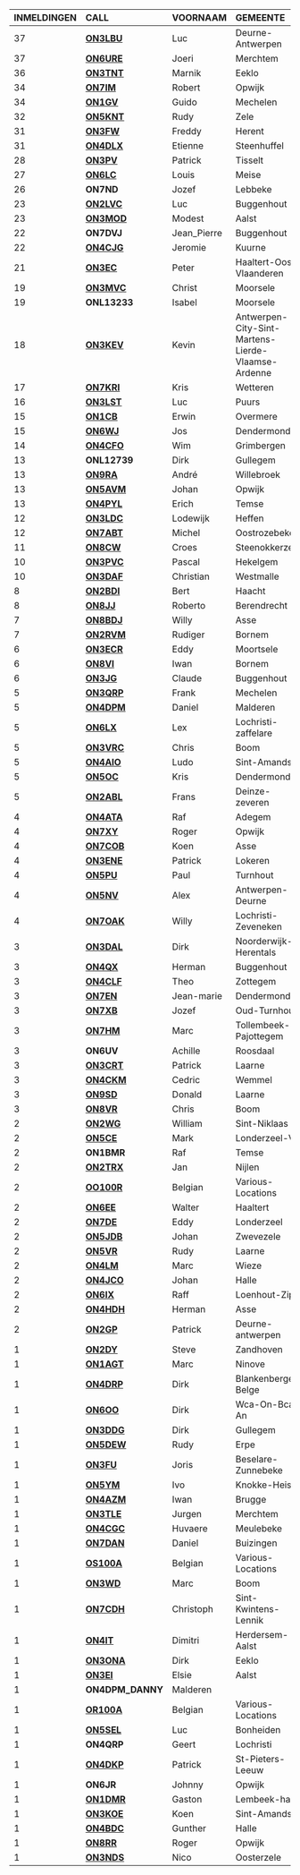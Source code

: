 |INMELDINGEN|CALL|VOORNAAM|GEMEENTE|LID|
|:---|:---|:---|:---|:---|
|37|**<a href="https://www.qrz.com/db/on3lbu">ON3LBU</a>** | Luc | Deurne-Antwerpen |  |
|37|**<a href="https://www.qrz.com/db/on6ure">ON6URE</a>** | Joeri | Merchtem |  |
|36|**<a href="https://www.qrz.com/db/on3tnt">ON3TNT</a>** | Marnik | Eeklo |  |
|34|**<a href="https://www.qrz.com/db/on7im">ON7IM</a>** | Robert | Opwijk | X |
|34|**<a href="https://www.qrz.com/db/on1gv">ON1GV</a>** | Guido | Mechelen |  |
|32|**<a href="https://www.qrz.com/db/on5knt">ON5KNT</a>** | Rudy | Zele |  |
|31|**<a href="https://www.qrz.com/db/on3fw">ON3FW</a>** | Freddy | Herent |  |
|31|**<a href="https://www.qrz.com/db/on4dlx">ON4DLX</a>** | Etienne | Steenhuffel | X |
|28|**<a href="https://www.qrz.com/db/on3pv">ON3PV</a>** | Patrick | Tisselt |  |
|27|**<a href="https://www.qrz.com/db/on6lc">ON6LC</a>** | Louis | Meise |  |
| 26 |**ON7ND**|Jozef|Lebbeke|X|
|23|**<a href="https://www.qrz.com/db/on2lvc">ON2LVC</a>** | Luc | Buggenhout |  |
|23|**<a href="https://www.qrz.com/db/on3mod">ON3MOD</a>** | Modest | Aalst |  |
| 22 |**ON7DVJ**|Jean_Pierre|Buggenhout||
|22|**<a href="https://www.qrz.com/db/on4cjg">ON4CJG</a>** | Jeromie | Kuurne |  |
|21|**<a href="https://www.qrz.com/db/on3ec">ON3EC</a>** | Peter | Haaltert-Oost-Vlaanderen |  |
|19|**<a href="https://www.qrz.com/db/on3mvc">ON3MVC</a>** | Christ | Moorsele |  |
| 19 |**ONL13233**|Isabel|Moorsele||
|18|**<a href="https://www.qrz.com/db/on3kev">ON3KEV</a>** | Kevin | Antwerpen-City-Sint-Martens-Lierde-Vlaamse-Ardenne |  |
|17|**<a href="https://www.qrz.com/db/on7kri">ON7KRI</a>** | Kris | Wetteren |  |
|16|**<a href="https://www.qrz.com/db/on3lst">ON3LST</a>** | Luc | Puurs |  |
|15|**<a href="https://www.qrz.com/db/on1cb">ON1CB</a>** | Erwin | Overmere |  |
|15|**<a href="https://www.qrz.com/db/on6wj">ON6WJ</a>** | Jos | Dendermonde | X |
|14|**<a href="https://www.qrz.com/db/on4cfo">ON4CFO</a>** | Wim | Grimbergen |  |
| 13 |**ONL12739**|Dirk|Gullegem||
|13|**<a href="https://www.qrz.com/db/on9ra">ON9RA</a>** | André | Willebroek |  |
|13|**<a href="https://www.qrz.com/db/on5avm">ON5AVM</a>** | Johan | Opwijk | X |
|13|**<a href="https://www.qrz.com/db/on4pyl">ON4PYL</a>** | Erich | Temse |  |
|12|**<a href="https://www.qrz.com/db/on3ldc">ON3LDC</a>** | Lodewijk | Heffen |  |
|12|**<a href="https://www.qrz.com/db/on7abt">ON7ABT</a>** | Michel | Oostrozebeke |  |
|11|**<a href="https://www.qrz.com/db/on8cw">ON8CW</a>** | Croes | Steenokkerzeel |  |
|10|**<a href="https://www.qrz.com/db/on3pvc">ON3PVC</a>** | Pascal | Hekelgem | X |
|10|**<a href="https://www.qrz.com/db/on3daf">ON3DAF</a>** | Christian | Westmalle |  |
|8|**<a href="https://www.qrz.com/db/on2bdi">ON2BDI</a>** | Bert | Haacht |  |
|8|**<a href="https://www.qrz.com/db/on8jj">ON8JJ</a>** | Roberto | Berendrecht |  |
|7|**<a href="https://www.qrz.com/db/on8bdj">ON8BDJ</a>** | Willy | Asse |  |
|7|**<a href="https://www.qrz.com/db/on2rvm">ON2RVM</a>** | Rudiger | Bornem | X |
|6|**<a href="https://www.qrz.com/db/on3ecr">ON3ECR</a>** | Eddy | Moortsele |  |
|6|**<a href="https://www.qrz.com/db/on8vi">ON8VI</a>** | Iwan | Bornem |  |
|6|**<a href="https://www.qrz.com/db/on3jg">ON3JG</a>** | Claude | Buggenhout |  |
|5|**<a href="https://www.qrz.com/db/on3qrp">ON3QRP</a>** | Frank | Mechelen |  |
|5|**<a href="https://www.qrz.com/db/on4dpm">ON4DPM</a>** | Daniel | Malderen | X |
|5|**<a href="https://www.qrz.com/db/on6lx">ON6LX</a>** | Lex | Lochristi-zaffelare |  |
|5|**<a href="https://www.qrz.com/db/on3vrc">ON3VRC</a>** | Chris | Boom |  |
|5|**<a href="https://www.qrz.com/db/on4aio">ON4AIO</a>** | Ludo | Sint-Amands |  |
|5|**<a href="https://www.qrz.com/db/on5oc">ON5OC</a>** | Kris | Dendermonde |  |
|5|**<a href="https://www.qrz.com/db/on2abl">ON2ABL</a>** | Frans | Deinze-zeveren |  |
|4|**<a href="https://www.qrz.com/db/on4ata">ON4ATA</a>** | Raf | Adegem |  |
|4|**<a href="https://www.qrz.com/db/on7xy">ON7XY</a>** | Roger | Opwijk | X |
|4|**<a href="https://www.qrz.com/db/on7cob">ON7COB</a>** | Koen | Asse | X |
|4|**<a href="https://www.qrz.com/db/on3ene">ON3ENE</a>** | Patrick | Lokeren |  |
|4|**<a href="https://www.qrz.com/db/on5pu">ON5PU</a>** | Paul | Turnhout |  |
|4|**<a href="https://www.qrz.com/db/on5nv">ON5NV</a>** | Alex | Antwerpen-Deurne |  |
|4|**<a href="https://www.qrz.com/db/on7oak">ON7OAK</a>** | Willy | Lochristi-Zeveneken |  |
|3|**<a href="https://www.qrz.com/db/on3dal">ON3DAL</a>** | Dirk | Noorderwijk-Herentals |  |
|3|**<a href="https://www.qrz.com/db/on4qx">ON4QX</a>** | Herman | Buggenhout | X |
|3|**<a href="https://www.qrz.com/db/on4clf">ON4CLF</a>** | Theo | Zottegem |  |
|3|**<a href="https://www.qrz.com/db/on7en">ON7EN</a>** | Jean-marie | Dendermonde |  |
|3|**<a href="https://www.qrz.com/db/on7xb">ON7XB</a>** | Jozef | Oud-Turnhout |  |
|3|**<a href="https://www.qrz.com/db/on7hm">ON7HM</a>** | Marc | Tollembeek-Pajottegem |  |
| 3 |**ON6UV**|Achille|Roosdaal||
|3|**<a href="https://www.qrz.com/db/on3crt">ON3CRT</a>** | Patrick | Laarne |  |
|3|**<a href="https://www.qrz.com/db/on4ckm">ON4CKM</a>** | Cedric | Wemmel |  |
|3|**<a href="https://www.qrz.com/db/on9sd">ON9SD</a>** | Donald | Laarne |  |
|3|**<a href="https://www.qrz.com/db/on8vr">ON8VR</a>** | Chris | Boom |  |
|2|**<a href="https://www.qrz.com/db/on2wg">ON2WG</a>** | William | Sint-Niklaas |  |
|2|**<a href="https://www.qrz.com/db/on5ce">ON5CE</a>** | Mark | Londerzeel-Vb |  |
| 2 |**ON1BMR**|Raf|Temse||
|2|**<a href="https://www.qrz.com/db/on2trx">ON2TRX</a>** | Jan | Nijlen |  |
|2|**<a href="https://www.qrz.com/db/oo100r">OO100R</a>** | Belgian | Various-Locations |  |
|2|**<a href="https://www.qrz.com/db/on6ee">ON6EE</a>** | Walter | Haaltert |  |
|2|**<a href="https://www.qrz.com/db/on7de">ON7DE</a>** | Eddy | Londerzeel |  |
|2|**<a href="https://www.qrz.com/db/on5jdb">ON5JDB</a>** | Johan | Zwevezele |  |
|2|**<a href="https://www.qrz.com/db/on5vr">ON5VR</a>** | Rudy | Laarne |  |
|2|**<a href="https://www.qrz.com/db/on4lm">ON4LM</a>** | Marc | Wieze | X |
|2|**<a href="https://www.qrz.com/db/on4jco">ON4JCO</a>** | Johan | Halle |  |
|2|**<a href="https://www.qrz.com/db/on6ix">ON6IX</a>** | Raff | Loenhout-Zip |  |
|2|**<a href="https://www.qrz.com/db/on4hdh">ON4HDH</a>** | Herman | Asse |  |
|2|**<a href="https://www.qrz.com/db/on2gp">ON2GP</a>** | Patrick | Deurne-antwerpen |  |
|1|**<a href="https://www.qrz.com/db/on2dy">ON2DY</a>** | Steve | Zandhoven |  |
|1|**<a href="https://www.qrz.com/db/on1agt">ON1AGT</a>** | Marc | Ninove |  |
|1|**<a href="https://www.qrz.com/db/on4drp">ON4DRP</a>** | Dirk | Blankenberge-Belge |  |
|1|**<a href="https://www.qrz.com/db/on6oo">ON6OO</a>** | Dirk | Wca-On-Bca-An |  |
|1|**<a href="https://www.qrz.com/db/on3ddg">ON3DDG</a>** | Dirk | Gullegem |  |
|1|**<a href="https://www.qrz.com/db/on5dew">ON5DEW</a>** | Rudy | Erpe |  |
|1|**<a href="https://www.qrz.com/db/on3fu">ON3FU</a>** | Joris | Beselare-Zunnebeke |  |
|1|**<a href="https://www.qrz.com/db/on5ym">ON5YM</a>** | Ivo | Knokke-Heist |  |
|1|**<a href="https://www.qrz.com/db/on4azm">ON4AZM</a>** | Iwan | Brugge |  |
|1|**<a href="https://www.qrz.com/db/on3tle">ON3TLE</a>** | Jurgen | Merchtem | X |
|1|**<a href="https://www.qrz.com/db/on4cgc">ON4CGC</a>** | Huvaere | Meulebeke |  |
|1|**<a href="https://www.qrz.com/db/on7dan">ON7DAN</a>** | Daniel | Buizingen |  |
|1|**<a href="https://www.qrz.com/db/os100a">OS100A</a>** | Belgian | Various-Locations |  |
|1|**<a href="https://www.qrz.com/db/on3wd">ON3WD</a>** | Marc | Boom |  |
|1|**<a href="https://www.qrz.com/db/on7cdh">ON7CDH</a>** | Christoph | Sint-Kwintens-Lennik |  |
|1|**<a href="https://www.qrz.com/db/on4it">ON4IT</a>** | Dimitri | Herdersem-Aalst | X |
|1|**<a href="https://www.qrz.com/db/on3ona">ON3ONA</a>** | Dirk | Eeklo |  |
|1|**<a href="https://www.qrz.com/db/on3ei">ON3EI</a>** | Elsie | Aalst |  |
| 1 |**ON4DPM_DANNY**|Malderen|||
|1|**<a href="https://www.qrz.com/db/or100a">OR100A</a>** | Belgian | Various-Locations |  |
|1|**<a href="https://www.qrz.com/db/on5sel">ON5SEL</a>** | Luc | Bonheiden |  |
| 1 |**ON4QRP**|Geert|Lochristi||
|1|**<a href="https://www.qrz.com/db/on4dkp">ON4DKP</a>** | Patrick | St-Pieters-Leeuw |  |
| 1 |**ON6JR**|Johnny|Opwijk|X|
|1|**<a href="https://www.qrz.com/db/on1dmr">ON1DMR</a>** | Gaston | Lembeek-halle |  |
|1|**<a href="https://www.qrz.com/db/on3koe">ON3KOE</a>** | Koen | Sint-Amands | X |
|1|**<a href="https://www.qrz.com/db/on4bdc">ON4BDC</a>** | Gunther | Halle |  |
|1|**<a href="https://www.qrz.com/db/on8rr">ON8RR</a>** | Roger | Opwijk | X |
|1|**<a href="https://www.qrz.com/db/on3nds">ON3NDS</a>** | Nico | Oosterzele |  |
